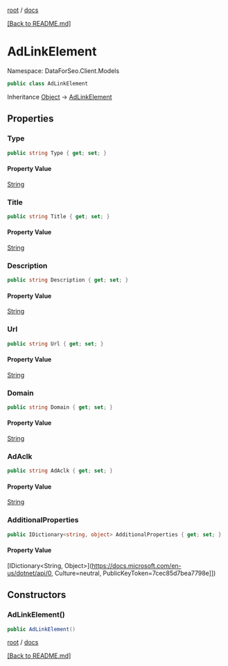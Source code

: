 [root](./../ "root") / [docs](./ "docs")

[[Back to README.md]](./../README.md "[Back to README.md]")

# AdLinkElement

Namespace: DataForSeo.Client.Models

```csharp
public class AdLinkElement
```

Inheritance [Object](https://docs.microsoft.com/en-us/dotnet/api/Object) → [AdLinkElement](./AdLinkElement.md)

## Properties

### **Type**

```csharp
public string Type { get; set; }
```

#### Property Value

[String](https://docs.microsoft.com/en-us/dotnet/api/String)<br>

### **Title**

```csharp
public string Title { get; set; }
```

#### Property Value

[String](https://docs.microsoft.com/en-us/dotnet/api/String)<br>

### **Description**

```csharp
public string Description { get; set; }
```

#### Property Value

[String](https://docs.microsoft.com/en-us/dotnet/api/String)<br>

### **Url**

```csharp
public string Url { get; set; }
```

#### Property Value

[String](https://docs.microsoft.com/en-us/dotnet/api/String)<br>

### **Domain**

```csharp
public string Domain { get; set; }
```

#### Property Value

[String](https://docs.microsoft.com/en-us/dotnet/api/String)<br>

### **AdAclk**

```csharp
public string AdAclk { get; set; }
```

#### Property Value

[String](https://docs.microsoft.com/en-us/dotnet/api/String)<br>

### **AdditionalProperties**

```csharp
public IDictionary<string, object> AdditionalProperties { get; set; }
```

#### Property Value

[IDictionary&lt;String, Object&gt;](https://docs.microsoft.com/en-us/dotnet/api/0, Culture=neutral, PublicKeyToken=7cec85d7bea7798e]])<br>

## Constructors

### **AdLinkElement()**

```csharp
public AdLinkElement()
```

[root](./../ "root") / [docs](./ "docs")

[[Back to README.md]](./../README.md "[Back to README.md]")